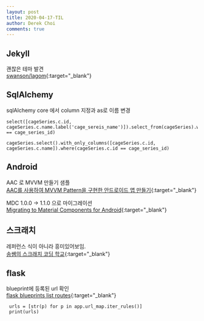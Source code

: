 ```yaml
---
layout: post
title: 2020-04-17-TIL
author: Derek Choi
comments: true
---
```


## Jekyll
괜찮은 테마 발견  
[swanson/lagom](https://github.com/swanson/lagom){:target="_blank"}


## SqlAlchemy

sqlAlchemy core 에서 column 지정과 as로 이름 변경
```
select([cageSeries.c.id, cageSeries.c.name.label('cage_sereis_name')]).select_from(cageSeries).where(cageSeries.c.id == cage_series_id)
```

```
cageSeries.select().with_only_columns([cageSeries.c.id, cageSeries.c.name]).where(cageSeries.c.id == cage_series_id)
```

## Android
AAC 로 MVVM 만들기 샘플  
[AAC를 사용하여 MVVM Pattern을 구현한 안드로이드 앱 만들기](https://medium.com/hongbeomi-dev/aac%EB%A5%BC-%EC%82%AC%EC%9A%A9%ED%95%98%EC%97%AC-mvvm-pattern%EC%9D%84-%EA%B5%AC%ED%98%84%ED%95%9C-%EC%95%88%EB%93%9C%EB%A1%9C%EC%9D%B4%EB%93%9C-%EC%95%B1-%EB%A7%8C%EB%93%A4%EA%B8%B0-1d6d73689bd0){:target="_blank"}

MDC 1.0.0 -> 1.1.0 으로 마이그레이션  
[Migrating to Material Components for Android](https://medium.com/androiddevelopers/migrating-to-material-components-for-android-ec6757795351){:target="_blank"}

## 스크래치
레퍼런스 식이 아니라 흥미있어보임.  
[송쌤의 스크래치 코딩 학교](http://www.kyobobook.co.kr/product/detailViewKor.laf?ejkGb=KOR&mallGb=KOR&barcode=9791188621699&orderClick=LAG&Kc=){:target="_blank"}

## flask
blueprint에 등록된 url 확인   
[flask blueprints list routes](https://stackoverflow.com/questions/30081802/flask-blueprints-list-routes){:target="_blank"}
```
 urls = [str(p) for p in app.url_map.iter_rules()]
 print(urls)
```
